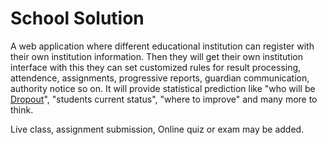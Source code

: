 # School Solution

A web application where different educational institution can register with their own
institution information. Then they will get their own institution interface with this they
can set customized rules for result processing, attendence, assignments, progressive reports,
guardian communication, authority notice so on. It will provide statistical prediction like
"who will be [Dropout](education-dropouts.md)", "students current status", "where to
improve" and many more to think.

Live class, assignment submission, Online quiz or exam may be added.
